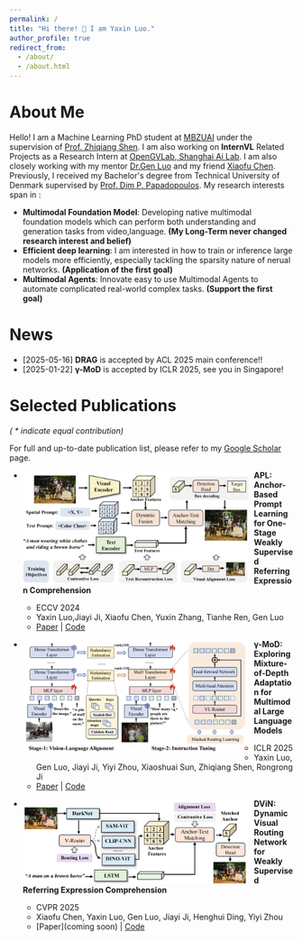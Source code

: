 ```yaml
---
permalink: /
title: "Hi there! 👋 I am Yaxin Luo."
author_profile: true
redirect_from: 
  - /about/
  - /about.html
---
```


About Me
======
Hello! I am a Machine Learning PhD student at [MBZUAI](https://mbzuai.ac.ae/) under the supervision of [Prof. Zhiqiang Shen](https://scholar.google.com/citations?user=DGr0fVoAAAAJ&hl=en). I am also working on **InternVL** Related Projects as a Research Intern at [OpenGVLab, Shanghai Ai Lab](https://huggingface.co/OpenGVLab). I am also closely working with my mentor [Dr.Gen Luo](https://scholar.google.com.hk/citations?user=EyZqU9gAAAAJ&hl=zh-CN) and my friend [Xiaofu Chen](https://scholar.google.com/citations?user=dks3OoUAAAAJ&hl=en). Previously, I received my Bachelor's degree from Technical University of Denmark supervised by [Prof. Dim P. Papadopoulos](https://scholar.google.com/citations?user=-_JAhdQAAAAJ&hl=en). My research interests span in :
- **Multimodal Foundation Model**: Developing native multimodal foundation models which can perform both understanding and generation tasks from video,language. **(My Long-Term never changed research interest and belief)**
- **Efficient deep learning**: I am interested in how to train or inference large models more efficiently, especially tackling the sparsity nature of nerual networks. **(Application of the first goal)**
- **Multimodal Agents**: Innovate easy to use Multimodal Agents to automate complicated real-world complex tasks. **(Support the first goal)**

News
======
- [2025-05-16] **DRAG** is accepted by ACL 2025 main conference!!
- [2025-01-22] **γ-MoD** is accepted by ICLR 2025, see you in Singapore!

Selected Publications
======
*( * indicate equal contribution)*

For full and up-to-date publication list, please refer to my [Google Scholar](https://scholar.google.com/citations?user=tEaSCzYAAAAJ&hl=en) page.

* <img src="./images/APL.png" width="400px" align="left" style="margin-right:10px"> **APL: Anchor-Based Prompt Learning for One-Stage Weakly Supervised Referring Expression Comprehension**
  * ECCV 2024
  * Yaxin Luo,Jiayi Ji, Xiaofu Chen, Yuxin Zhang, Tianhe Ren, Gen Luo
  * [Paper](https://link.springer.com/chapter/10.1007/978-3-031-72624-8_12) | [Code](https://github.com/Yaxin9Luo/APL)

* <img src="./images/MoD.png" width="400px" align="left" style="margin-right:10px"> **γ-MoD: Exploring Mixture-of-Depth Adaptation for Multimodal Large Language Models**
  * ICLR 2025
  * Yaxin Luo, Gen Luo, Jiayi Ji, Yiyi Zhou, Xiaoshuai Sun, Zhiqiang Shen, Rongrong Ji
  * [Paper](https://arxiv.org/abs/2410.13859) | [Code](https://github.com/Yaxin9Luo/gamma-MoD)

* <img src="./images/DViN.png" width="400px" align="left" style="margin-right:10px"> **DViN: Dynamic Visual Routing Network for Weakly Supervised Referring Expression Comprehension**
  * CVPR 2025
  * Xiaofu Chen, Yaxin Luo, Gen Luo, Jiayi Ji, Henghui Ding, Yiyi Zhou
  * [Paper](coming soon) | [Code](https://github.com/XxFChen/DViN)